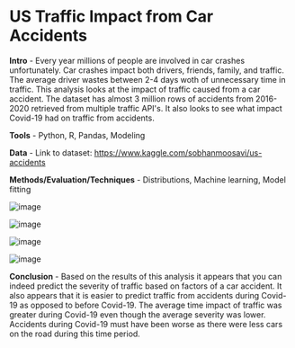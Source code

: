 # US Traffic Impact from Car Accidents

**Intro** - Every year millions of people are involved in car crashes unfortunately. Car crashes impact both drivers, friends, family, and traffic. The average driver wastes between 2-4 days woth of unnecessary time in traffic. This analysis looks at the impact of traffic caused from a car accident. The dataset has almost 3 million rows of accidents from 2016-2020 retrieved from multiple traffic API's. It also looks to see what impact Covid-19 had on traffic from accidents.

**Tools** - Python, R, Pandas, Modeling

**Data** - Link to dataset: https://www.kaggle.com/sobhanmoosavi/us-accidents

**Methods/Evaluation/Techniques** - Distributions, Machine learning, Model fitting

![image](https://user-images.githubusercontent.com/48418677/120875391-9d8e5e80-c579-11eb-8f50-5d4bef2dccaf.png)

![image](https://user-images.githubusercontent.com/48418677/120875305-307ac900-c579-11eb-9ed5-768477cbb026.png)

![image](https://user-images.githubusercontent.com/48418677/120875359-78015500-c579-11eb-972b-9cfddea07fb4.png)

![image](https://user-images.githubusercontent.com/48418677/120875407-b5fe7900-c579-11eb-9a86-0f84115868ac.png)

**Conclusion** - Based on the results of this analysis it appears that you can indeed predict the severity of traffic based on factors of a car accident. It also appears that it is easier to predict traffic from accidents during Covid-19 as opposed to before Covid-19. The average time impact of traffic was greater during Covid-19 even though the average severity was lower. Accidents during Covid-19 must have been worse as there were less cars on the road during this time period.
